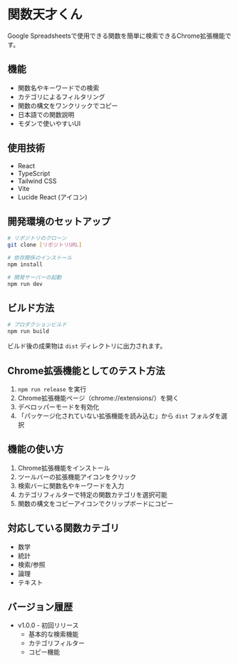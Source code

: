 # 関数天才くん

Google Spreadsheetsで使用できる関数を簡単に検索できるChrome拡張機能です。

## 機能

- 関数名やキーワードでの検索
- カテゴリによるフィルタリング
- 関数の構文をワンクリックでコピー
- 日本語での関数説明
- モダンで使いやすいUI

## 使用技術

- React
- TypeScript
- Tailwind CSS
- Vite
- Lucide React (アイコン)

## 開発環境のセットアップ

```bash
# リポジトリのクローン
git clone [リポジトリURL]

# 依存関係のインストール
npm install

# 開発サーバーの起動
npm run dev
```

## ビルド方法

```bash
# プロダクションビルド
npm run build
```

ビルド後の成果物は `dist` ディレクトリに出力されます。

## Chrome拡張機能としてのテスト方法

1. `npm run release` を実行
2. Chrome拡張機能ページ（chrome://extensions/）を開く
3. デベロッパーモードを有効化
4. 「パッケージ化されていない拡張機能を読み込む」から `dist` フォルダを選択

## 機能の使い方

1. Chrome拡張機能をインストール
2. ツールバーの拡張機能アイコンをクリック
3. 検索バーに関数名やキーワードを入力
4. カテゴリフィルターで特定の関数カテゴリを選択可能
5. 関数の構文をコピーアイコンでクリップボードにコピー

## 対応している関数カテゴリ

- 数学
- 統計
- 検索/参照
- 論理
- テキスト

## バージョン履歴

- v1.0.0 - 初回リリース
  - 基本的な検索機能
  - カテゴリフィルター
  - コピー機能
